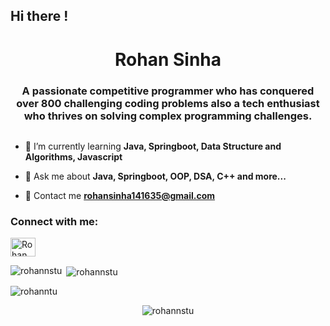 ## Hi there !

<!--
**rohannstu/rohannstu** is a ✨ _special_ ✨ repository because its `README.md` (this file) appears on your GitHub profile.

Here are some ideas to get you started:

- 🔭 I’m currently working on ...
- 🌱 I’m currently learning ...
- 👯 I’m looking to collaborate on ...
- 🤔 I’m looking for help with ...
- 💬 Ask me about ...
- 📫 How to reach me: ...
- 😄 Pronouns: ...
- ⚡ Fun fact: ...
-->
<h1 align="center">Rohan Sinha</h1>
<h3 align="center">A passionate competitive programmer who has conquered over 800 challenging coding problems also a
tech enthusiast who thrives on solving complex programming challenges.</h3>

<p align="left"> <img src="" alt="" /> </p>

<!--<p align="left"> <a href="https://github.com/ryo-ma/github-profile-trophy"><img src="https://github-profile-trophy.vercel.app/?username=RobiulArman" alt="RobiulArman" /></a> </p>-->

- 🌱 I’m currently learning **Java, Springboot, Data Structure and Algorithms, Javascript**

<!--- 👨‍💻 All of my projects are available at []()-->

- 🌱  Ask me about **Java, Springboot, OOP, DSA, C++ and more...**

- 🌱  Contact me **rohansinha141635@gmail.com**


<h3 align="left">Connect with me:</h3>
<p align="left">
<a href="https://www.linkedin.com/in/rohan-sinha-29979720a/" target="blank"><img align="center" src="https://raw.githubusercontent.com/rahuldkjain/github-profile-readme-generator/master/src/images/icons/Social/linked-in-alt.svg" alt="Rohan Sinha" height="30" width="40" /></a>
</p>

<!-->

<p><img align="left" src="https://github-readme-stats.vercel.app/api/top-langs?username=rohannstu&show_icons=true&locale=en&layout=compact" alt="rohannstu" /></p>

<p>&nbsp;<img align="center" src="https://github-readme-stats.vercel.app/api?username=rohannstu&show_icons=true&locale=en" alt="rohannstu" /></p>

<p><img align="center" src="https://github-readme-streak-stats.herokuapp.com/?user=rohannstut&" alt="rohanntu" /></p>
<div align="center"><img src="https://github-readme-streak-stats.herokuapp.com/?user=rohannstu&" alt="rohannstu" /></div>
